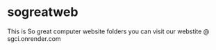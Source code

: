 # sogreatweb
This is So great computer website folders you can visit our webstite @ sgci.onrender.com
